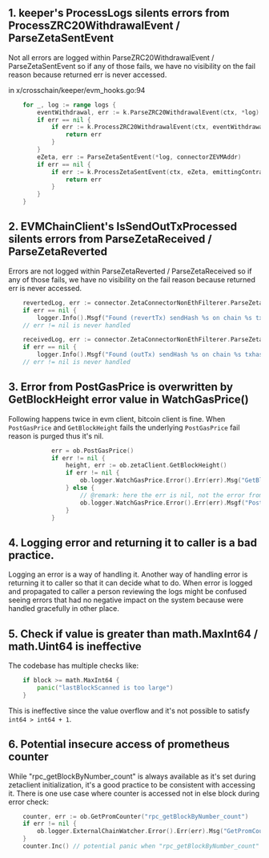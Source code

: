 ## 1. keeper's ProcessLogs silents errors from ProcessZRC20WithdrawalEvent / ParseZetaSentEvent

Not all errors are logged within ParseZRC20WithdrawalEvent / ParseZetaSentEvent so if any of those fails,
we have no visibility on the fail reason because returned err is never accessed.

in x/crosschain/keeper/evm_hooks.go:94
```go
	for _, log := range logs {
		eventWithdrawal, err := k.ParseZRC20WithdrawalEvent(ctx, *log)
		if err == nil {
			if err := k.ProcessZRC20WithdrawalEvent(ctx, eventWithdrawal, emittingContract, txOrigin); err != nil {
				return err
			}
		}
		eZeta, err := ParseZetaSentEvent(*log, connectorZEVMAddr)
		if err == nil {
			if err := k.ProcessZetaSentEvent(ctx, eZeta, emittingContract, txOrigin); err != nil {
				return err
			}
		}
	}
```

## 2. EVMChainClient's IsSendOutTxProcessed silents errors from ParseZetaReceived / ParseZetaReverted

Errors are not logged within ParseZetaReverted / ParseZetaReceived so if any of those fails,
we have no visibility on the fail reason because returned err is never accessed.

```go
    revertedLog, err := connector.ZetaConnectorNonEthFilterer.ParseZetaReverted(*vLog) 
	if err == nil {
        logger.Info().Msgf("Found (revertTx) sendHash %s on chain %s txhash %s", sendHash, ob.chain.String(), vLog.TxHash.Hex())
    // err != nil is never handled
```

```go
	receivedLog, err := connector.ZetaConnectorNonEthFilterer.ParseZetaReceived(*vLog)
	if err == nil {
        logger.Info().Msgf("Found (outTx) sendHash %s on chain %s txhash %s", sendHash, ob.chain.String(), vLog.TxHash.Hex())
    // err != nil is never handled
```

## 3. Error from PostGasPrice is overwritten by GetBlockHeight error value in WatchGasPrice()

Following happens twice in evm client, bitcoin client is fine.
When `PostGasPrice` and `GetBlockHeight` fails the underlying `PostGasPrice` fail reason is purged thus it's nil.

```go
			err = ob.PostGasPrice()
			if err != nil {
				height, err := ob.zetaClient.GetBlockHeight()
				if err != nil {
					ob.logger.WatchGasPrice.Error().Err(err).Msg("GetBlockHeight error")
				} else {
					// @remark: here the err is nil, not the error from ob.PostGasPrice() as expected.
					ob.logger.WatchGasPrice.Error().Err(err).Msgf("PostGasPrice error at zeta block : %d  ", height)
				}
			}
```

## 4. Logging error and returning it to caller is a bad practice.

Logging an error is a way of handling it. Another way of handling error is returning it to caller so that it can decide 
what to do.
When error is logged and propagated to caller a person reviewing the logs might be confused seeing errors that had no 
negative impact on the system because were handled gracefully in other place.

## 5. Check if value is greater than math.MaxInt64 / math.Uint64 is ineffective

The codebase has multiple checks like:
```go
	if block >= math.MaxInt64 {
		panic("lastBlockScanned is too large")
	}
```

This is ineffective since the value overflow and it's not possible to satisfy `int64 > int64 + 1`.

## 6. Potential insecure access of prometheus counter 

While "rpc_getBlockByNumber_count" is always available as it's set during zetaclient initialization, it's a good practice to be consistent with accessing it.
There is one use case where counter is accessed not in else block during error check:

```go
	counter, err := ob.GetPromCounter("rpc_getBlockByNumber_count")
	if err != nil {
		ob.logger.ExternalChainWatcher.Error().Err(err).Msg("GetPromCounter:")
	}
	counter.Inc() // potential panic when "rpc_getBlockByNumber_count" would be not available.
```
